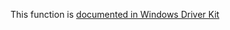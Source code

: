 This function is [documented in Windows Driver Kit](https://learn.microsoft.com/en-us/windows-hardware/drivers/ddi/wdm/nf-wdm-zwmapviewofsection)
